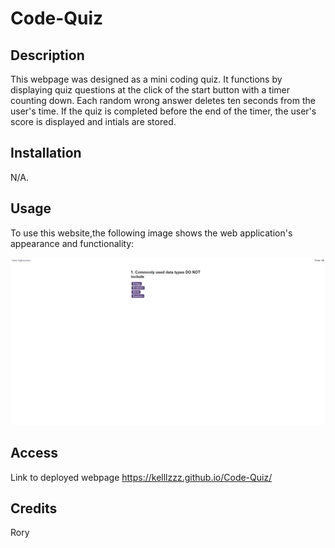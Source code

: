 # Code-Quiz

## Description

This webpage was designed as a mini coding quiz. It functions by displaying quiz questions at the click of the start button with a timer counting down. Each random wrong answer deletes ten seconds from the user's time. If the quiz is completed before the end of the timer, the user's score is displayed and intials are stored.

## Installation

N/A.

## Usage

To use this website,the following image shows the web application's appearance and functionality:

![when Start Quiz button is clicked, a timer begins to count down.if the user selects a wrong answer, a chime can be heard but if the user selects the right answer a different chime can be heard. The game ends if the user is unable to answer the questions within the given time biut if the game is completed before the timer counts down, the users score is displayed and intials stored at the click of the submit button.](./assets/images/Screenshot%202.jpeg)

## Access

Link to deployed webpage
https://kelllzzz.github.io/Code-Quiz/

## Credits

Rory